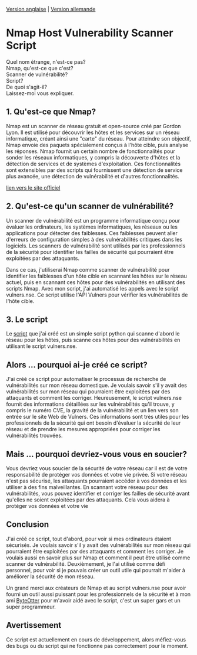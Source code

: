 
[Version anglaise](2024-07-13-Nmap%20Host%20Vulnerabilty%20Scanner%20Script.md) | [Version allemande](2024-07-13-Nmap%20Host%20Vulnerability%20Scanner%20Script%20de.md)

# Nmap Host Vulnerability Scanner Script

Quel nom étrange, n'est-ce pas?\
Nmap, qu'est-ce que c'est?\
Scanner de vulnérabilité?\
Script?\
De quoi s'agit-il?\
Laissez-moi vous expliquer.

## 1. Qu'est-ce que Nmap?

Nmap est un scanner de réseau gratuit et open-source créé par Gordon Lyon. Il est utilisé pour découvrir les hôtes et les services sur un réseau informatique, créant ainsi une "carte" du réseau. Pour atteindre son objectif, Nmap envoie des paquets spécialement conçus à l'hôte cible, puis analyse les réponses. Nmap fournit un certain nombre de fonctionnalités pour sonder les réseaux informatiques, y compris la découverte d'hôtes et la détection de services et de systèmes d'exploitation. Ces fonctionnalités sont extensibles par des scripts qui fournissent une détection de service plus avancée, une détection de vulnérabilité et d'autres fonctionnalités.

[lien vers le site officiel](https://nmap.org/)

## 2. Qu'est-ce qu'un scanner de vulnérabilité?

Un scanner de vulnérabilité est un programme informatique conçu pour évaluer les ordinateurs, les systèmes informatiques, les réseaux ou les applications pour détecter des faiblesses. Ces faiblesses peuvent aller d'erreurs de configuration simples à des vulnérabilités critiques dans les logiciels. Les scanners de vulnérabilité sont utilisés par les professionnels de la sécurité pour identifier les failles de sécurité qui pourraient être exploitées par des attaquants.

Dans ce cas, j'utiliserai Nmap comme scanner de vulnérabilité pour identifier les faiblesses d'un hôte cible en scannant les hôtes sur le réseau actuel, puis en scannant ces hôtes pour des vulnérabilités en utilisant des scripts Nmap. Avec mon script, j'ai automatisé les appels avec le script vulners.nse. Ce script utilise l'API Vulners pour vérifier les vulnérabilités de l'hôte cible.

## 3. Le script

Le [script](https://github.com/Moineau54/nhvss_python) que j'ai créé est un simple script python qui scanne d'abord le réseau pour les hôtes, puis scanne ces hôtes pour des vulnérabilités en utilisant le script vulners.nse.

## Alors ... pourquoi ai-je créé ce script?

J'ai créé ce script pour automatiser le processus de recherche de vulnérabilités sur mon réseau domestique. Je voulais savoir s'il y avait des vulnérabilités sur mon réseau qui pourraient être exploitées par des attaquants et comment les corriger. Heureusement, le script vulners.nse fournit des informations détaillées sur les vulnérabilités qu'il trouve, y compris le numéro CVE, la gravité de la vulnérabilité et un lien vers son entrée sur le site Web de Vulners. Ces informations sont très utiles pour les professionnels de la sécurité qui ont besoin d'évaluer la sécurité de leur réseau et de prendre les mesures appropriées pour corriger les vulnérabilités trouvées.

## Mais ... pourquoi devriez-vous vous en soucier?

Vous devriez vous soucier de la sécurité de votre réseau car il est de votre responsabilité de protéger vos données et votre vie privée. Si votre réseau n'est pas sécurisé, les attaquants pourraient accéder à vos données et les utiliser à des fins malveillantes. En scannant votre réseau pour des vulnérabilités, vous pouvez identifier et corriger les failles de sécurité avant qu'elles ne soient exploitées par des attaquants. Cela vous aidera à protéger vos données et votre vie

## Conclusion

J'ai créé ce script, tout d'abord, pour voir si mes ordinateurs étaient sécurisés. Je voulais savoir s'il y avait des vulnérabilités sur mon réseau qui pourraient être exploitées par des attaquants et comment les corriger. Je voulais aussi en savoir plus sur Nmap et comment il peut être utilisé comme scanner de vulnérabilité. Deuxièmement, je l'ai utilisé comme défi personnel, pour voir si je pouvais créer un outil utile qui pourrait m'aider à améliorer la sécurité de mon réseau.

Un grand merci aux créateurs de Nmap et au script vulners.nse pour avoir fourni un outil aussi puissant pour les professionnels de la sécurité et à mon ami [ByteOtter](https://github.com/ByteOtter) pour m'avoir aidé avec le script, c'est un super gars et un super programmeur.

## Avertissement

Ce script est actuellement en cours de développement, alors méfiez-vous des bugs ou du script qui ne fonctionne pas correctement pour le moment.
